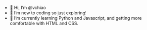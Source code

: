 - 👋 Hi, I’m @vchiao
- 👀 I’m new to coding so just exploring!
- 🌱 I’m currently learning Python and Javascript, and getting more comfortable with HTML and CSS.

<!---
vchiao/vchiao is a ✨ special ✨ repository because its `README.md` (this file) appears on your GitHub profile.
You can click the Preview link to take a look at your changes.
--->
